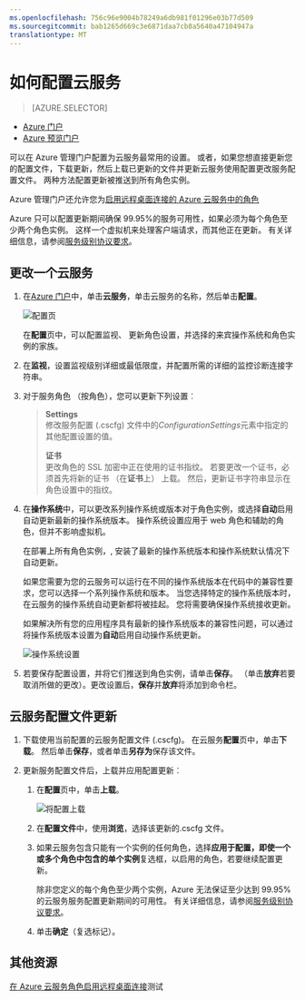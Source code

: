 ```yaml
---
ms.openlocfilehash: 756c96e9004b78249a6db981f01296e03b77d509
ms.sourcegitcommit: bab1265d669c3e6871daa7cb8a5640a47104947a
translationtype: MT
---
```

<properties 
    pageTitle="如何将云服务配置 |Microsoft Azure" 
    description="了解如何配置在 Azure 的云服务。 了解如何更新云服务配置并配置远程访问角色实例。" 
    services="cloud-services" 
    documentationCenter="" 
    authors="Thraka" 
    manager="timlt" 
    editor=""/>

<tags 
    ms.service="cloud-services" 
    ms.workload="tbd" 
    ms.tgt_pltfrm="na" 
    ms.devlang="na" 
    ms.topic="article" 
    ms.date="06/29/2015"
    ms.author="adegeo"/>




# 如何配置云服务

> [AZURE.SELECTOR]
- [Azure 门户](cloud-services-how-to-configure.md)
- [Azure 预览门户](cloud-services-how-to-configure-portal.md)

可以在 Azure 管理门户配置为云服务最常用的设置。 或者，如果您想直接更新您的配置文件，下载更新，然后上载已更新的文件并更新云服务使用配置更改服务配置文件。 两种方法配置更新被推送到所有角色实例。

Azure 管理门户还允许您为[启用远程桌面连接的 Azure 云服务中的角色](cloud-services-role-enable-remote-desktop.md)

Azure 只可以配置更新期间确保 99.95%的服务可用性，如果必须为每个角色至少两个角色实例。 这样一个虚拟机来处理客户端请求，而其他正在更新。 有关详细信息，请参阅[服务级别协议要求](http://azure.microsoft.com/support/legal/sla/)。

## 更改一个云服务

1. 在[Azure 门户](http://manage.windowsazure.com/)中，单击**云服务**，单击云服务的名称，然后单击**配置**。

    ![配置页](./media/cloud-services-how-to-configure/CloudServices_ConfigurePage1.png)
    
    在**配置**页中，可以配置监视、 更新角色设置，并选择的来宾操作系统和角色实例的家族。 

2. 在**监视**，设置监视级别详细或最低限度，并配置所需的详细的监控诊断连接字符串。

3. 对于服务角色 （按角色），您可以更新下列设置︰
    
    >**Settings**  
    >修改服务配置 (.cscfg) 文件中的*ConfigurationSettings*元素中指定的其他配置设置的值。
    >
    >**证书**  
    >更改角色的 SSL 加密中正在使用的证书指纹。 若要更改一个证书，必须首先将新的证书 （在**证书**上） 上载。 然后，更新证书字符串显示在角色设置中的指纹。

4. 在**操作系统**中，可以更改系列操作系统或版本对于角色实例，或选择**自动**启用自动更新最新的操作系统版本。 操作系统设置应用于 web 角色和辅助的角色，但并不影响虚拟机。

    在部署上所有角色实例，, 安装了最新的操作系统版本和操作系统默认情况下自动更新。 
    
    如果您需要为您的云服务可以运行在不同的操作系统版本在代码中的兼容性要求，您可以选择一个系列操作系统和版本。 当您选择特定的操作系统版本时，在云服务的操作系统自动更新都将被挂起。 您将需要确保操作系统接收更新。
    
    如果解决所有您的应用程序具有最新的操作系统版本的兼容性问题，可以通过将操作系统版本设置为**自动**启用自动操作系统更新。 
    
    ![操作系统设置](./media/cloud-services-how-to-configure/CloudServices_ConfigurePage_OSSettings.png)

5. 若要保存配置设置，并将它们推送到角色实例，请单击**保存**。 （单击**放弃**若要取消所做的更改）。更改设置后，**保存**并**放弃**将添加到命令栏。

## 云服务配置文件更新

1. 下载使用当前配置的云服务配置文件 (.cscfg)。 在云服务**配置**页中，单击**下载**。 然后单击**保存**，或者单击**另存为**保存该文件。

2. 更新服务配置文件后，上载并应用配置更新︰

    1. 在**配置**页中，单击**上载**。
    
        ![将配置上载](./media/cloud-services-how-to-configure/CloudServices_UploadConfigFile.png)
    
    2. 在**配置文件**中，使用**浏览**，选择该更新的.cscfg 文件。
    
    3. 如果云服务包含只能有一个实例的任何角色，选择**应用于配置，即使一个或多个角色中包含的单个实例**复选框，以启用的角色，若要继续配置更新。
    
        除非您定义的每个角色至少两个实例，Azure 无法保证至少达到 99.95%的云服务服务配置更新期间的可用性。 有关详细信息，请参阅[服务级别协议要求](http://azure.microsoft.com/support/legal/sla/)。
    
    4. 单击**确定**（复选标记）。 


## 其他资源

[在 Azure 云服务角色启用远程桌面连接](cloud-services-role-enable-remote-desktop.md)测试
